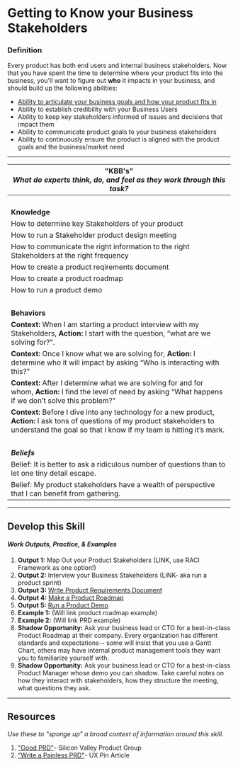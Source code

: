# Getting to Know your Business Stakeholders

### Definition
Every product has both end users and internal business stakeholders. Now that you have spent the time to determine where your product fits into the business, you'll want to figure out **who** it impacts in your business, and should build up the following abilities: 
  - [Ability to articulate your business goals and how your product fits in](https://github.com/andela/learningmap/blob/master/D4+/Product%20Manager/Product%20Manager%20Learning%20Outcomes/1A.%20Business%20Goals%20and%20Metrics/README.md)
  - Ability to establish credibility with your Business Users
  - Ability to keep key stakeholders informed of issues and decisions that impact them
  - Ability to communicate product goals to your business stakeholders
  - Ability to continuously ensure the product is aligned with the product goals and the business/market need

---- 

| **"KBB's"** <br> _What do experts think, do, and feel as they work through this task?_|
|----------|
| </br>| 
| **Knowledge**	| 
| How to determine key Stakeholders of your product | 
| How to run a Stakeholder product design meeting | 
| How to communicate the right information to the right Stakeholders at the right frequency |
| How to create a product reqirements document | 
| How to create a product roadmap | 
| How to run a product demo | 
| </br>| 
| **Behaviors** |
| **Context:** When I am starting a product interview with my Stakeholders, **Action:** I start with the question, “what are we solving for?”. | 
| **Context:** Once I know what we are solving for, **Action:** I determine who it will impact by asking “Who is interacting with this?” | 
| **Context:** After I determine what we are solving for and for whom, **Action:** I find the level of need by asking “What happens if we don’t solve this problem?” | 
| **Context:** Before I dive into any technology for a new product, **Action:** I ask tons of questions of my product stakeholders to understand the goal so that I know if my team is hitting it’s mark. | 
| </br>| 
| ***Beliefs*** | 
| Belief: It is better to ask a ridiculous number of questions than to let one tiny detail escape. |
| Belief: My product stakeholders have a wealth of perspective that I can benefit from gathering. |


-----

## Develop this Skill
#### *Work Outputs, Practice, & Examples*

1. **Output 1:** Map Out your Product Stakeholders (LINK, use RACI Framework as one option!)
2. **Output 2:** Interview your Business Stakeholders (LINK- aka run a product sprint) 
3. **Output 3:** [Write Product Requirements Document](https://github.com/andela/learningmap/tree/master/D4%2B/Product%20Manager/TWO's-%20Work%20Output%20Library/Output%2004-%20Write%20your%20Product%20Requirement%20Document)
4. **Output 4:** [Make a Product Roadmap](https://github.com/andela/learningmap/tree/master/D4%2B/Product%20Manager/TWO's-%20Work%20Output%20Library/Output%2005-%20Build%20your%20Product%20Roadmap)
5. **Output 5:** [Run a Product Demo](https://github.com/andela/learningmap/tree/master/D4%2B/Product%20Manager/TWO's-%20Work%20Output%20Library/Output%2008-%20Run%20a%20Product%20Demo)
6. **Example 1:** (Will link product roadmap example) 
7. **Example 2:** (Will link PRD example) 
8. **Shadow Opportunity:** Ask your business lead or CTO for a best-in-class Product Roadmap at their company. Every organization has different standards and expectations-- some will insist that you use a Gantt Chart, others may have internal product management tools they want you to familiarize yourself with.
9. **Shadow Opportunity:** Ask your business lead or CTO for a best-in-class Product Manager whose demo you can shadow. Take careful notes on how they interact with stakeholders, how they structure the meeting, what questions they ask. 

----

## Resources 
*Use these to "sponge up" a broad context of information around this skill.*
1. ["Good PRD"](https://svpg.com/assets/Files/goodprd.pdf)- Silicon Valley Product Group
2. ["Write a Painless PRD"](https://www.uxpin.com/studio/blog/write-good-product-requirements-document/)- UX Pin Article
